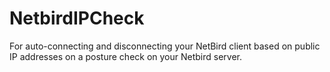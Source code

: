 # NetbirdIPCheck
For auto-connecting and disconnecting your NetBird client based on public IP addresses on a posture check on your Netbird server.
